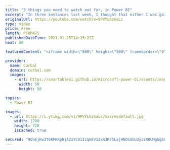 ```yaml
---
title: "3 things you need to watch out for, in Power BI"
excerpt: "In three instances last week, I thought that either I was going mad or blind or there was something wrong with Power BI. It turns out that it was 50-50. Let me show you so you dont go mad too!  Chapters: 00:20 Issues with what-if parameters 00:00 Sync a what if parameter with a new tab 04:30 Power query"
originalUrl: https://youtube.com/watch?v=9PVYLhznaLc
type: video
price: Free
length: PT8M47S
publishedDateTime: 2021-01-25T14:15:22Z
heat: 50

featuredContent: "<iframe width=\"800\" height=\"500\" frameborder=\"0\" src=\"https://www.youtube.com/embed/9PVYLhznaLc\" allow=\"accelerometer; autoplay; encrypted-media; gyroscope; picture-in-picture\" allowfullscreen></iframe>"

provider:
  name: Curbal
  domain: curbal.com
  images:
    - url: https://smartableai.github.io/microsoft-power-bi/assets/images/organizations/curbal.com-50x50.jpg
      width: 50
      height: 50

topics:
  - Power BI

images:
  - url: https://i.ytimg.com/vi/9PVYLhznaLc/maxresdefault.jpg
    width: 1280
    height: 720
    isCached: true

secured: "9QaEjKw3T9RPKRpHjA2xYcDiIzq6EV12xRJK75LajHNOSUEU2yszR0UMgGg66sbjbrU0kZ8qWaS6FQ4IwDH914AiHPNqHYCLj35py6WdFiVfF0qFkp/aabtfTKkwHPztjaknIzJZtLOc5EFO7qr3oj0F3hLRpurdeeTI6zuw2dZxwyAHA8kAoGAjGUKqJ2wuRt1XdAHBPYGjI5NapbZvAK0uIU3JHAsFbRjXoVLSf62hDsm5vyrP+1guMjn7JCrujU/Z9O5C4/fRmgwLv2zku3iqZxhNhDEnI6/+keGFOspkslzVIbxXP8BwWOnDEQHGKyWEUgEQYJH63EyiW4JGAybw86aNK/X7G/BwA62/GCAbf6NA6lJjfgRkGUTCk6zpUjPIQm20kIi6j6HmoEtzmNsCah1acQnVvKdrRxM7zpE=;D6tEWdI3uNvFvNccZQFLzw=="
---
```


